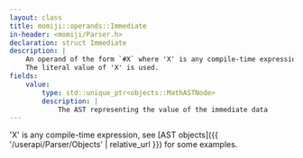 ```yaml
---
layout: class
title: momiji::operands::Immediate
in-header: <momiji/Parser.h>
declaration: struct Immediate
description: |
    An operand of the form `#X` where 'X' is any compile-time expression.
    The literal value of 'X' is used.
fields:
    value:
        type: std::unique_ptr<objects::MathASTNode>
        description: |
            The AST representing the value of the immediate data
---
```


'X' is any compile-time expression, see
[AST objects]({{ '/userapi/Parser/Objects' | relative_url }}) for some examples.
